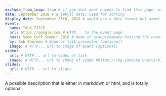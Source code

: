 ```yaml
---
exclude_from_loop: true # if you dont want anyone to find this page, useful for a draft
date: September 2018 # a jekyll date, used for sorting
display_date: September 25th, 2018 # would use a date format but sometimes date is missing a DAY and it shows up with 1st as default
event:
  name: TALK TITLE
  url: https://google.com # HTTP... to the event page
  host: Some Cool Summit 2018 # Name of group/company hosting the event
  by: Bob Sherman # Name of talk presenter (optional)
  image: # HTTP... url to image of event (optional)
video:
  url: # HTTP... url to video of talk
  image: # HTTP... url to IMAGE of video #https://img.youtube.com/vi/VIDEO_ID/maxresdefault.jpg
slides:
  url: # HTTP... url to slides
---
```

<!--
   Licensed to the Apache Software Foundation (ASF) under one or more
   contributor license agreements.  See the NOTICE file distributed with
   this work for additional information regarding copyright ownership.
   The ASF licenses this file to You under the Apache License, Version 2.0
   (the "License"); you may not use this file except in compliance with
   the License.  You may obtain a copy of the License at

       http://www.apache.org/licenses/LICENSE-2.0

   Unless required by applicable law or agreed to in writing, software
   distributed under the License is distributed on an "AS IS" BASIS,
   WITHOUT WARRANTIES OR CONDITIONS OF ANY KIND, either express or implied.
   See the License for the specific language governing permissions and
   limitations under the License.
-->

A possible description that is either in markdown or html, and is totally optional.